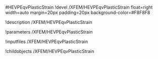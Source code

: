 <!-- MOOSE Object Documentation Stub: Remove this when content is added. -->
#HEVPEqvPlasticStrain
!devel /XFEM/HEVPEqvPlasticStrain float=right width=auto margin=20px padding=20px background-color=#F8F8F8

!description /XFEM/HEVPEqvPlasticStrain

!parameters /XFEM/HEVPEqvPlasticStrain

!inputfiles /XFEM/HEVPEqvPlasticStrain

!childobjects /XFEM/HEVPEqvPlasticStrain
